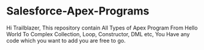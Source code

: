# Salesforce-Apex-Programs
Hi Trailblazer, This repository contain All Types of Apex Program From Hello World To Complex Collection, Loop, Constructor, DML etc, You Have any code which you want to add you are free to go.
